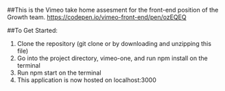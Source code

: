 ##This is the Vimeo take home assesment for the front-end position of the Growth team. 
https://codepen.io/vimeo-front-end/pen/ozEQEQ


##To Get Started: 
1. Clone the repository (git clone or by downloading and unzipping this file)
2. Go into the project directory, vimeo-one, and run npm install on the terminal 
3. Run npm start on the terminal 
4. This application is now hosted on localhost:3000
